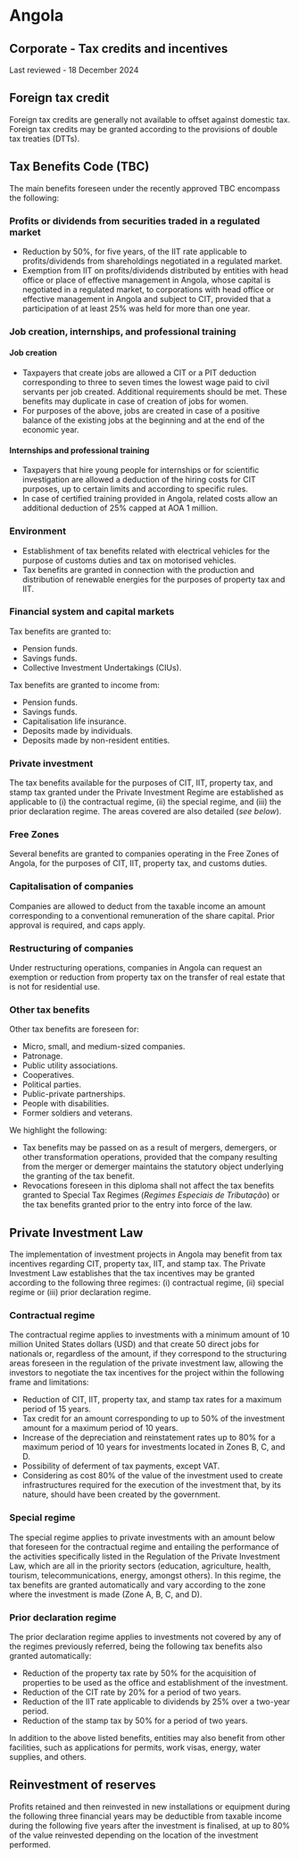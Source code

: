# Angola
## Corporate - Tax credits and incentives
Last reviewed - 18 December 2024
## Foreign tax credit
Foreign tax credits are generally not available to offset against domestic tax.
Foreign tax credits may be granted according to the provisions of double tax treaties (DTTs).
## Tax Benefits Code (TBC)
The main benefits foreseen under the recently approved TBC encompass the following:
### Profits or dividends from securities traded in a regulated market
  * Reduction by 50%, for five years, of the IIT rate applicable to profits/dividends from shareholdings negotiated in a regulated market.
  * Exemption from IIT on profits/dividends distributed by entities with head office or place of effective management in Angola, whose capital is negotiated in a regulated market, to corporations with head office or effective management in Angola and subject to CIT, provided that a participation of at least 25% was held for more than one year.


### Job creation, internships, and professional training
#### Job creation
  * Taxpayers that create jobs are allowed a CIT or a PIT deduction corresponding to three to seven times the lowest wage paid to civil servants per job created. Additional requirements should be met. These benefits may duplicate in case of creation of jobs for women.
  * For purposes of the above, jobs are created in case of a positive balance of the existing jobs at the beginning and at the end of the economic year.


#### Internships and professional training
  * Taxpayers that hire young people for internships or for scientific investigation are allowed a deduction of the hiring costs for CIT purposes, up to certain limits and according to specific rules.
  * In case of certified training provided in Angola, related costs allow an additional deduction of 25% capped at AOA 1 million.


### Environment
  * Establishment of tax benefits related with electrical vehicles for the purpose of customs duties and tax on motorised vehicles.
  * Tax benefits are granted in connection with the production and distribution of renewable energies for the purposes of property tax and IIT.


### Financial system and capital markets
Tax benefits are granted to:
  * Pension funds.
  * Savings funds.
  * Collective Investment Undertakings (CIUs).


Tax benefits are granted to income from:
  * Pension funds.
  * Savings funds.
  * Capitalisation life insurance.
  * Deposits made by individuals.
  * Deposits made by non-resident entities.


### Private investment
The tax benefits available for the purposes of CIT, IIT, property tax, and stamp tax granted under the Private Investment Regime are established as applicable to (i) the contractual regime, (ii) the special regime, and (iii) the prior declaration regime. The areas covered are also detailed (_see below_).
### Free Zones
Several benefits are granted to companies operating in the Free Zones of Angola, for the purposes of CIT, IIT, property tax, and customs duties.
### Capitalisation of companies
Companies are allowed to deduct from the taxable income an amount corresponding to a conventional remuneration of the share capital. Prior approval is required, and caps apply.
### Restructuring of companies
Under restructuring operations, companies in Angola can request an exemption or reduction from property tax on the transfer of real estate that is not for residential use.
### Other tax benefits
Other tax benefits are foreseen for:
  * Micro, small, and medium-sized companies.
  * Patronage.
  * Public utility associations.
  * Cooperatives.
  * Political parties.
  * Public-private partnerships.
  * People with disabilities.
  * Former soldiers and veterans.


We highlight the following:
  * Tax benefits may be passed on as a result of mergers, demergers, or other transformation operations, provided that the company resulting from the merger or demerger maintains the statutory object underlying the granting of the tax benefit.
  * Revocations foreseen in this diploma shall not affect the tax benefits granted to Special Tax Regimes (_Regimes Especiais de Tributação_) or the tax benefits granted prior to the entry into force of the law.


## Private Investment Law
The implementation of investment projects in Angola may benefit from tax incentives regarding CIT, property tax, IIT, and stamp tax.
The Private Investment Law establishes that the tax incentives may be granted according to the following three regimes: (i) contractual regime, (ii) special regime or (iii) prior declaration regime.
### Contractual regime
The contractual regime applies to investments with a minimum amount of 10 million United States dollars (USD) and that create 50 direct jobs for nationals or, regardless of the amount, if they correspond to the structuring areas foreseen in the regulation of the private investment law, allowing the investors to negotiate the tax incentives for the project within the following frame and limitations:
  * Reduction of CIT, IIT, property tax, and stamp tax rates for a maximum period of 15 years.
  * Tax credit for an amount corresponding to up to 50% of the investment amount for a maximum period of 10 years.
  * Increase of the depreciation and reinstatement rates up to 80% for a maximum period of 10 years for investments located in Zones B, C, and D.
  * Possibility of deferment of tax payments, except VAT.
  * Considering as cost 80% of the value of the investment used to create infrastructures required for the execution of the investment that, by its nature, should have been created by the government.


### Special regime
The special regime applies to private investments with an amount below that foreseen for the contractual regime and entailing the performance of the activities specifically listed in the Regulation of the Private Investment Law, which are all in the priority sectors (education, agriculture, health, tourism, telecommunications, energy, amongst others). In this regime, the tax benefits are granted automatically and vary according to the zone where the investment is made (Zone A, B, C, and D).
### Prior declaration regime
The prior declaration regime applies to investments not covered by any of the regimes previously referred, being the following tax benefits also granted automatically:
  * Reduction of the property tax rate by 50% for the acquisition of properties to be used as the office and establishment of the investment.
  * Reduction of the CIT rate by 20% for a period of two years.
  * Reduction of the IIT rate applicable to dividends by 25% over a two-year period.
  * Reduction of the stamp tax by 50% for a period of two years.


In addition to the above listed benefits, entities may also benefit from other facilities, such as applications for permits, work visas, energy, water supplies, and others. 
## Reinvestment of reserves
Profits retained and then reinvested in new installations or equipment during the following three financial years may be deductible from taxable income during the following five years after the investment is finalised, at up to 80% of the value reinvested depending on the location of the investment performed.
